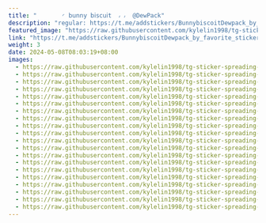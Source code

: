 ```yaml
---
title: "‌       ◜ 𝖻𝗎𝗇𝗇𝗒 𝖻𝗂s𝖼𝗎𝗂t  ៸ ៸  @DewPack"
description: "regular: https://t.me/addstickers/BunnybiscoitDewpack_by_favorite_stickers_bot"
featured_image: "https://raw.githubusercontent.com/kylelin1998/tg-sticker-spreading-worldwide-images/main/img/3779c511-e156-448b-a8ba-67143f31919d.jpg"
link: "https://t.me/addstickers/BunnybiscoitDewpack_by_favorite_stickers_bot"
weight: 3
date: 2024-05-08T08:03:19+08:00
images:
  - https://raw.githubusercontent.com/kylelin1998/tg-sticker-spreading-worldwide-images/main/img/3779c511-e156-448b-a8ba-67143f31919d.jpg
  - https://raw.githubusercontent.com/kylelin1998/tg-sticker-spreading-worldwide-images/main/img/7102597e-21d2-4e98-924b-baa76cbcf37e.jpg
  - https://raw.githubusercontent.com/kylelin1998/tg-sticker-spreading-worldwide-images/main/img/ad8766ec-af9a-4815-b6ec-5a88b3563cdb.jpg
  - https://raw.githubusercontent.com/kylelin1998/tg-sticker-spreading-worldwide-images/main/img/a8891515-b816-4902-aade-e032b59ebaf1.jpg
  - https://raw.githubusercontent.com/kylelin1998/tg-sticker-spreading-worldwide-images/main/img/e4bf847f-f85a-4438-80da-5cb584b3ba46.jpg
  - https://raw.githubusercontent.com/kylelin1998/tg-sticker-spreading-worldwide-images/main/img/c1a553a3-94bc-49c5-b3ae-d5daa546b810.jpg
  - https://raw.githubusercontent.com/kylelin1998/tg-sticker-spreading-worldwide-images/main/img/3ee5332f-ff6b-4006-bf1d-e8697ba43e39.jpg
  - https://raw.githubusercontent.com/kylelin1998/tg-sticker-spreading-worldwide-images/main/img/41a312a8-dee4-48aa-857a-f5070db5c19c.jpg
  - https://raw.githubusercontent.com/kylelin1998/tg-sticker-spreading-worldwide-images/main/img/797da8d5-97ba-41e9-85ce-ea0291b86a56.jpg
  - https://raw.githubusercontent.com/kylelin1998/tg-sticker-spreading-worldwide-images/main/img/6a7112ea-691a-426a-98b1-961d830d707d.jpg
  - https://raw.githubusercontent.com/kylelin1998/tg-sticker-spreading-worldwide-images/main/img/48ca1e15-dc7d-4875-b8a6-6cf24cf712d3.jpg
  - https://raw.githubusercontent.com/kylelin1998/tg-sticker-spreading-worldwide-images/main/img/71f81c93-358a-4401-bbb2-f04855042a7f.jpg
  - https://raw.githubusercontent.com/kylelin1998/tg-sticker-spreading-worldwide-images/main/img/38d8a7fd-7637-4c9d-a27b-700614783706.jpg
  - https://raw.githubusercontent.com/kylelin1998/tg-sticker-spreading-worldwide-images/main/img/9e085549-bdda-4521-a760-494902928e5c.jpg
  - https://raw.githubusercontent.com/kylelin1998/tg-sticker-spreading-worldwide-images/main/img/f86858e1-3062-472c-a54c-7f128d1f3538.jpg
  - https://raw.githubusercontent.com/kylelin1998/tg-sticker-spreading-worldwide-images/main/img/050b30d3-14dc-4ab3-8091-ae3acb10bae9.jpg
  - https://raw.githubusercontent.com/kylelin1998/tg-sticker-spreading-worldwide-images/main/img/36049c7b-30fe-4535-bce2-bb904a94182d.jpg
  - https://raw.githubusercontent.com/kylelin1998/tg-sticker-spreading-worldwide-images/main/img/8a4d498e-0e00-4a64-a641-ae36b8d9914f.jpg
  - https://raw.githubusercontent.com/kylelin1998/tg-sticker-spreading-worldwide-images/main/img/80bef728-6d0e-4f16-af5c-b8916ca9943a.jpg
  - https://raw.githubusercontent.com/kylelin1998/tg-sticker-spreading-worldwide-images/main/img/2fb6080e-92b6-4cf2-992d-25fa990a6fa5.jpg
---
```

